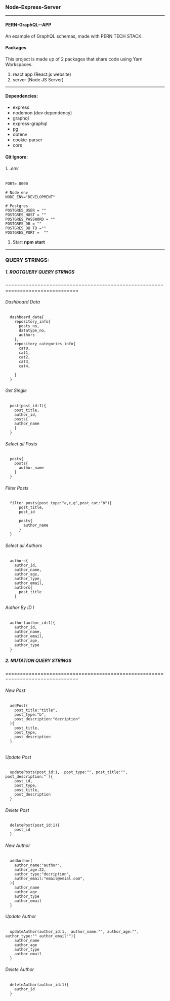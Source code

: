 ### Node-Express-Server
---
#### PERN-GraphQL--APP
An example of  GraphQL schemas,  made with PERN TECH STACK.

#### Packages
This project is made up of 2 packages that share code using Yarn Workspaces.

1. react app (React.js website)
2. server (Node JS Server)
---
#### **Dependencies:**
   * express
   * nodemon (dev dependency)
   * graphql
   * express-graphql
   * pg
   * dotenv
   * cookie-parser
   * cors


#### **Git Ignore:**
###### 1.  .env
```
PORT= 8000

# Node env
NODE_ENV="DEVELOPMENT"

# Postgres
POSTGRES_USER = ""
POSTGRES_HOST = ""
POSTGRES_PASSWORD = ""
POSTGRES_DB = ""
POSTGRES_DB_TB =""
POSTGRES_PORT =  ""
```
    
1. Start **npm start**
---
### QUERY STRINGS:
##### **1. ROOTQUERY  QUERY STRINGS**
=============================================================================== 

  
  ###### Dashboard Data 
```
  dashboard_data{
    repository_info{
      posts_no,
      datatype_no,
      authors
    },
    repository_categories_info{
      cat0,
      cat1,
      cat2,
      cat3,
      cat4,
      
    }
  }
```
  
 ###### Get Single 
```
  post(post_id:1){
    post_title,
    author_id,
    posts{
    author_name  
    }
  }
```
  
  ###### Select all Posts
```
  posts{
    posts{
      author_name
    }
  }
```

  ###### Filter Posts
```
  filter_posts(post_type:"a,c,g",post_cat:"b"){
      post_title,
      post_id
    
      posts{
        author_name
      }
  }
```
  ###### Select all Authors
```
  authors{
    author_id,
    author_name,
    author_age,
    author_type,
    author_email,
    authors{
      post_title
    }
```
  
  ###### Author By ID I
```
  author(author_id:1){
    author_id,
    author_name,
    author_email,
    author_age,
    author_type
  }
```
  
  

##### **2. MUTATION QUERY STRINGS**
===============================================================================

   ###### New Post  
   
```
  addPost(
    post_title:"title", 
    post_type:"b", 
    post_description:"decription"
  ){
    post_title,
    post_type,
    post_description
  }
  
``` 
   ###### Update Post 
```
  updatePosts(post_id:1,  post_type:"", post_title:"", post_description:" ){
    post_id,
    post_type,
    post_title,
    post_description
  }
```
  
   ###### Delete Post
```
  deletePost(post_id:1){
    post_id
  }  
```
   ###### New Author 
```
  addAuthor(
    author_name:"author", 
    author_age:22, 
    author_type:"decription", 
    author_email:"email@emial.com", 
  ){
    author_name
    author_age
    author_type
    author_email
  }
``` 
  
   ###### Update Author 
```
  updateAuthor(author_id:1,  author_name:"", author_age:"", author_type:"" author_email""){
    author_name
    author_age
    author_type
    author_email
  }
```
  
   ###### Delete Author
```
  deleteAuthor(author_id:1){
    author_id
  }   
```
